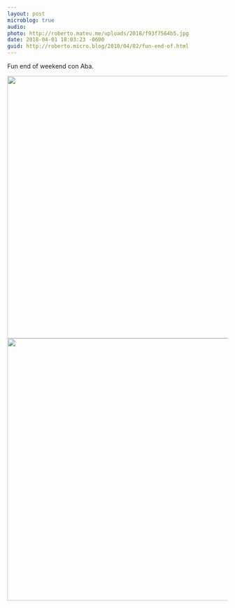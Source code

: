 ```yaml
---
layout: post
microblog: true
audio: 
photo: http://roberto.mateu.me/uploads/2018/f93f7564b5.jpg
date: 2018-04-01 18:03:23 -0600
guid: http://roberto.micro.blog/2018/04/02/fun-end-of.html
---
```

Fun end of weekend con Aba.

<img src="http://roberto.mateu.me/uploads/2018/428d0166cc.jpg" width="600" height="600" /><img src="http://roberto.mateu.me/uploads/2018/f93f7564b5.jpg" width="600" height="600" />
